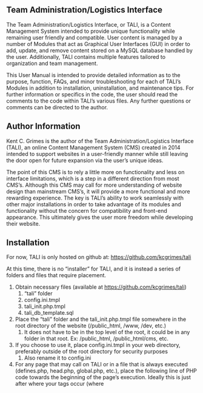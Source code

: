 ## Team Administration/Logistics Interface

The Team Administration/Logistics Interface, or TALI, is a Content Management System intended to provide unique functionality while remaining user friendly and compatible. User content is managed by a number of Modules that act as Graphical User Interfaces (GUI) in order to add, update, and remove content stored on a MySQL database handled by the user. Additionally, TALI contains multiple features tailored to organization and team management.

This User Manual is intended to provide detailed information as to the purpose, function, FAQs, and minor troubleshooting for each of TALI’s Modules in addition to installation, uninstallation, and maintenance tips. For further information or specifics in the code, the user should read the comments to the code within TALI’s various files. Any further questions or comments can be directed to the author. 

## Author Information

Kent C. Grimes is the author of the Team Administration/Logistics Interface (TALI), an online Content Management System (CMS) created in 2014 intended to support websites in a user-friendly manner while still leaving the door open for future expansion via the user’s unique ideas. 

The point of this CMS is to rely a little more on functionality and less on interface limitations, which is a step in a different direction from most CMS’s. Although this CMS may call for more understanding of website design than mainstream CMS’s, it will provide a more functional and more rewarding experience. The key is TALI’s ability to work seamlessly with other major installations in order to take advantage of its modules and functionality without the concern for compatibility and front-end appearance. This ultimately gives the user more freedom while developing their website.

## Installation

For now, TALI is only hosted on github at: https://github.com/kcgrimes/tali  

At this time, there is no “installer” for TALI, and it is instead a series of folders and files that require placement. 

1. Obtain necessary files (available at https://github.com/kcgrimes/tali)
	1. “tali” folder
	1. config.ini.tmpl
	1. tali_init.php.tmpl
	1. tali_db_template.sql
2. Place the “tali” folder and the tali_init.php.tmpl file somewhere in the root directory of the website (/public_html, /www, /dev, etc.)
	1. It does not have to be in the top level of the root, it could be in any folder in that root. Ex: /public_html, /public_html/cms, etc.
3. If you choose to use it, place config.ini.tmpl in your web directory, preferably outside of the root directory for security purposes
	1. Also rename it to config.ini
4. For any page that may call on TALI or in a file that is always executed (defines.php, head.php, global.php, etc.), place the following line of PHP code towards the beginning of the page’s execution. Ideally this is just after where your <head> tags occur (where <title> and <meta> are defined, shortly after session_start(), etc.)

```
//Initialize Team Administration/Logistics Interface (TALI)
require "tali_init.php";
```
	
Note: If the tali_init.php file is anywhere but the root directory (or whatever level <head> is in) you will need to adjust the path above accordingly, along with make adjustments as directed in tali_init.php.

5. Using phpMyAdmin or similar MySQL Database GUI, import the TALI .sql file to the desired database so that the TALI tables will populate
6. Rename tali_init.php.tmpl to tali_init.php
7. Edit tali_init.php to tailor TALI to your website’s configuration
	1. This file contains all of the various definitions, and small explanations for each one. Read carefully!
8.	At this time, the user should not notice any changes to their website unless there are conflicting CSS definitions. 
9.	The user should however be able to access the “admin panel” TALI GUI at /tali/index.php (Ex. https://www.domain.com/tali/index.php) and begin utilizing the modules!
	1. The initial access login is temporary and should be changed to a permanent, unique login ASAP:
		a. Username: admin
		a. Password: password
	1. Although it is possible to set a hyperlink somewhere on the user’s website to access TALI, for security reasons it is suggested to instead setup a reasonably remembered redirect, such as /admin, pointing to /tali/index.php. This is done via the .htaccess file in the website’s root directory, or through a GUI such as cPanel, if made available by the website host. 
	1. If a user is attempting to access TALI with a defined temporary password, they will be redirected to the Account page to set their own unique password. 

## Documentation

A Word document is included with TALI. This User Manual is intended to provide detailed information as to the purpose, function, FAQs, and minor troubleshooting for each of TALI’s Modules in addition to installation, uninstallation, and maintenance tips. For further information or specifics in the code, the user should read the comments to the code within TALI’s various files. Any further questions or comments can be directed to the author. 

## Tests

TALI is designed to exit upon critical failure and it will attempt to announce the problem in plain text. These types of failures are intended for development, and should never be encountered down the road if they were not encountered at launch, save for software updates. Upon setup or completion of modifications, it is recommended that the user, before launch, access at minimum the following pages:
* Home Page
* Some other front-end page that calls TALI
* Front-end page that uses a heavy TALI module (Roster, News, etc.)
* Back-end TALI Index
* Back-end page for any TALI module

## Contributors

Contributions are welcomed and encouraged. Please follow the below guidelines:
* Use the Pull Request feature
* Document any additional work
* Provide reasonable commit history comments
* Test all modifications locally and online

## License

MIT License

Copyright (c) 2014-2024 Kent C. Grimes. All Rights Reserved.

Permission is hereby granted, free of charge, to any person obtaining a copy of this software and associated documentation files (the "Software"), to deal in the Software without restriction, including without limitation the rights to use, copy, modify, merge, publish, distribute, sublicense, and/or sell copies of the Software, and to permit persons to whom the Software is furnished to do so, subject to the following conditions:

The above copyright notice and this permission notice shall be included in all copies or substantial portions of the Software.

THE SOFTWARE IS PROVIDED "AS IS", WITHOUT WARRANTY OF ANY KIND, EXPRESS OR IMPLIED, INCLUDING BUT NOT LIMITED TO THE WARRANTIES OF MERCHANTABILITY, FITNESS FOR A PARTICULAR PURPOSE AND NONINFRINGEMENT. IN NO EVENT SHALL THE AUTHORS OR COPYRIGHT HOLDERS BE LIABLE FOR ANY CLAIM, DAMAGES OR OTHER LIABILITY, WHETHER IN AN ACTION OF CONTRACT, TORT OR OTHERWISE, ARISING FROM, OUT OF OR IN CONNECTION WITH THE SOFTWARE OR THE USE OR OTHER DEALINGS IN THE SOFTWARE.
